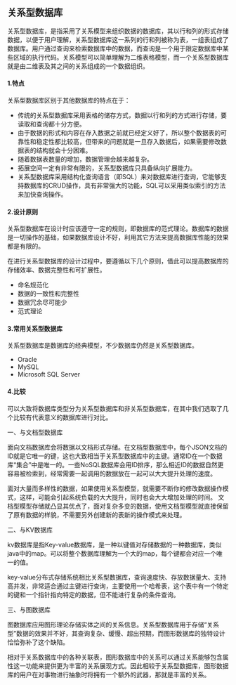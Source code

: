 ## 关系型数据库

关系型数据库，是指采用了关系模型来组织数据的数据库，其以行和列的形式存储数据，以便于用户理解，关系型数据库这一系列的行和列被称为表，一组表组成了数据库。用户通过查询来检索数据库中的数据，而查询是一个用于限定数据库中某些区域的执行代码。关系模型可以简单理解为二维表格模型，而一个关系型数据库就是由二维表及其之间的关系组成的一个数据组织。

#### 1.特点

关系型数据库区别于其他数据库的特点在于：

+ 传统的关系型数据库采用表格的储存方式，数据以行和列的方式进行存储，要读取和查询都十分方便。
+ 由于数据的形式和内容在存入数据之前就已经定义好了，所以整个数据表的可靠性和稳定性都比较高，但带来的问题就是一旦存入数据后，如果需要修改数据表的结构就会十分困难。
+ 随着数据表数量的增加，数据管理会越来越复杂。
+ 拓展空间一定有非常有限的，关系型数据库只具备纵向扩展能力。
+ 关系型数据库采用结构化查询语言（即SQL）来对数据库进行查询，它能够支持数据库的CRUD操作，具有非常强大的功能，SQL可以采用类似索引的方法来加快查询操作。


#### 2.设计原则

关系型数据库在设计时应该遵守一定的规则，即数据库的范式理论。数据库的数据是一切操作的基础，如果数据库设计不好，利用其它方法来提高数据库性能的效果都是有限的。

在进行关系型数据库的设计过程中，要遵循以下几个原则，借此可以提高数据库的存储效率、数据完整性和可扩展性。

+ 命名规范化
+ 数据的一致性和完整性
+ 数据冗余尽可能少
+ 范式理论

#### 3.常用关系型数据库

关系型数据库是数据库的经典模型，不少数据库仍然是关系型数据库。

+ Oracle
+ MySQL
+ Microsoft SQL Server

#### 4.比较

可以大致将数据库类型分为关系型数据库和非关系型数据库，在其中我们选取了几个比较有代表意义的数据库进行对比。

一、与文档型数据库

面向文档数据库会将数据以文档形式存储。在文档型数据库中，每个JSON文档的ID就是它唯一的键，这也大致相当于关系型数据库中的主键。通常ID在一个数据库“集合”中是唯一的。一些NoSQL数据库会用ID排序，那么相近ID的数据自然更容易被检索到，经常需要一起调用的数据放在一起可以大大提升处理的速度。

面对大量而多样性的数据，如果使用关系型模型，就需要不断你的修改数据操作模式，这样，可能会引起系统负载的大大提升，同时也会大大增加处理的时间。 文档型模型存储就凸显其优点了，面对复杂多变的数据，使用文档型模型就直接保留了原有数据的样貌，不需要另外创建新的表新的操作模式来处理。

二、与KV数据库

kv数据库是指Key-value数据库，是一种以键值对存储数据的一种数据库，类似java中的map。可以将整个数据库理解为一个大的map，每个键都会对应一个唯一的值。

key-value分布式存储系统相比关系型数据库，查询速度快、存放数据量大、支持高并发，非常适合通过主键进行查询，主要使用一个哈希表，这个表中有一个特定的键和一个指针指向特定的数据，但不能进行复杂的条件查询。

三、与图数据库

图数据库应用图形理论存储实体之间的关系信息。关系型数据库用于存储“关系型”数据的效果并不好，其查询复杂、缓慢、超出预期，而图形数据库的独特设计恰恰弥补了这个缺陷。

相对于关系数据库中的各种关联表，图形数据库中的关系可以通过关系能够包含属性这一功能来提供更为丰富的关系展现方式。因此相较于关系型数据库，图形数据库的用户在对事物进行抽象时将拥有一个额外的武器，那就是丰富的关系。